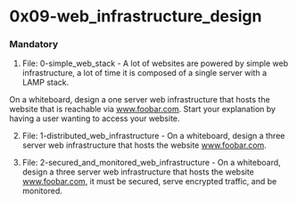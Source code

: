 # 0x09-web_infrastructure_design

### Mandatory

1. File: 0-simple_web_stack - A lot of websites are powered by simple web infrastructure, a lot of time it is composed of a single server with a LAMP stack.

On a whiteboard, design a one server web infrastructure that hosts the website that is reachable via www.foobar.com. Start your explanation by having a user wanting to access your website.

2. File: 1-distributed_web_infrastructure - On a whiteboard, design a three server web infrastructure that hosts the website www.foobar.com.

3. File: 2-secured_and_monitored_web_infrastructure - On a whiteboard, design a three server web infrastructure that hosts the website www.foobar.com, it must be secured, serve encrypted traffic, and be monitored.

